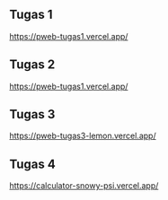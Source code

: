 ## Tugas 1
https://pweb-tugas1.vercel.app/

## Tugas 2
https://pweb-tugas1.vercel.app/

## Tugas 3
https://pweb-tugas3-lemon.vercel.app/

## Tugas 4
https://calculator-snowy-psi.vercel.app/